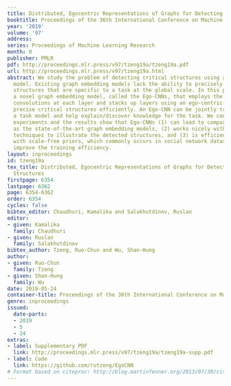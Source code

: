 ```yaml
---
title: Distributed, Egocentric Representations of Graphs for Detecting Critical Structures
booktitle: Proceedings of the 36th International Conference on Machine Learning
year: '2019'
volume: '97'
address: 
series: Proceedings of Machine Learning Research
month: 0
publisher: PMLR
pdf: http://proceedings.mlr.press/v97/tzeng19a/tzeng19a.pdf
url: http://proceedings.mlr.press/v97/tzeng19a.html
abstract: We study the problem of detecting critical structures using a graph embedding
  model. Existing graph embedding models lack the ability to precisely detect critical
  structures that are specific to a task at the global scale. In this paper, we propose
  a novel graph embedding model, called the Ego-CNNs, that employs the ego-convolutions
  convolutions at each layer and stacks up layers using an ego-centric way to detects
  precise critical structures efficiently. An Ego-CNN can be jointly trained with
  a task model and help explain/discover knowledge for the task. We conduct extensive
  experiments and the results show that Ego-CNNs (1) can lead to comparable task performance
  as the state-of-the-art graph embedding models, (2) works nicely with CNN visualization
  techniques to illustrate the detected structures, and (3) is efficient and can incorporate
  with scale-free priors, which commonly occurs in social network datasets, to further
  improve the training efficiency.
layout: inproceedings
id: tzeng19a
tex_title: Distributed, Egocentric Representations of Graphs for Detecting Critical
  Structures
firstpage: 6354
lastpage: 6362
page: 6354-6362
order: 6354
cycles: false
bibtex_editor: Chaudhuri, Kamalika and Salakhutdinov, Ruslan
editor:
- given: Kamalika
  family: Chaudhuri
- given: Ruslan
  family: Salakhutdinov
bibtex_author: Tzeng, Ruo-Chun and Wu, Shan-Hung
author:
- given: Ruo-Chun
  family: Tzeng
- given: Shan-Hung
  family: Wu
date: 2019-05-24
container-title: Proceedings of the 36th International Conference on Machine Learning
genre: inproceedings
issued:
  date-parts:
  - 2019
  - 5
  - 24
extras:
- label: Supplementary PDF
  link: http://proceedings.mlr.press/v97/tzeng19a/tzeng19a-supp.pdf
- label: Code
  link: https://github.com/rutzeng/EgoCNN
# Format based on citeproc: http://blog.martinfenner.org/2013/07/30/citeproc-yaml-for-bibliographies/
---
```

